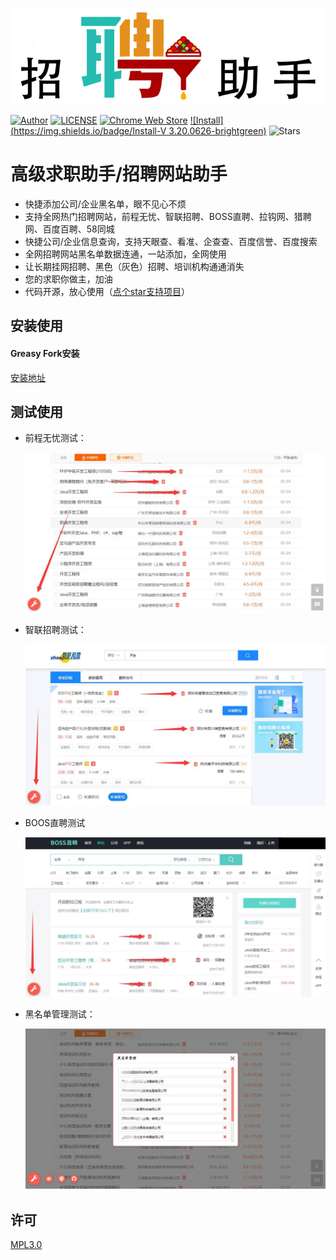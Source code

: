 ![logo](assets/logo.png)

[![Author](https://img.shields.io/badge/Author-xiaoyu-brightgreen)](https://greasyfork.org/zh-TW/scripts/380848)
[![LICENSE](https://img.shields.io/github/license/qq943260285/tampermonkey-recruitment-tool)](LICENSE)
[![Chrome Web Store](https://img.shields.io/chrome-web-store/v/dhdgffkkebhmkfjojejmpbldmpobfkfo.svg)](https://chrome.google.com/webstore/detail/dhdgffkkebhmkfjojejmpbldmpobfkfo)
[![Install](https://img.shields.io/badge/Install-V 3.20.0626-brightgreen)](https://greasyfork.org/zh-TW/scripts/380848)
![Stars](https://img.shields.io/github/stars/qq943260285/tampermonkey-recruitment-tool?style=social)

# 高级求职助手/招聘网站助手

- 快捷添加公司/企业黑名单，眼不见心不烦
- 支持全网热门招聘网站，前程无忧、智联招聘、BOSS直聘、拉钩网、猎聘网、百度百聘、58同城
- 快捷公司/企业信息查询，支持天眼查、看准、企查查、百度信誉、百度搜索
- 全网招聘网站黑名单数据连通，一站添加，全网使用
- 让长期挂网招聘、黑色（灰色）招聘、培训机构通通消失
- 您的求职你做主，加油
- 代码开源，放心使用（[点个star支持项目](https://github.com/qq943260285/tampermonkey-recruitment-tool)）



## 安装使用
#### Greasy Fork安装

[安装地址](https://greasyfork.org/zh-TW/scripts/380848)

## 测试使用

- 前程无忧测试：

  ![截图](assets/2.jpg)

- 智联招聘测试：

  ![截图](assets/3.jpg)

- BOOS直聘测试

  ![截图](assets/1.jpg)

- 黑名单管理测试：

  ![截图](assets/4.jpg)

## 许可 

[MPL3.0](LICENSE) 